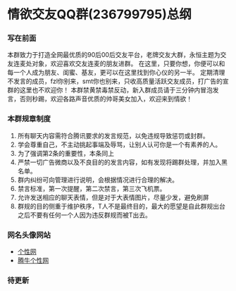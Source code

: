 # 情欲交友QQ群(236799795)总纲

### 写在前面
本群致力于打造全网最优质的90后00后交友平台，老牌交友大群，永恒主题为交友连麦处对象，欢迎喜欢交友连麦的朋友进群。
在这里，只要你想，你便可以和每一个人成为朋友、闺蜜、基友，更可以在这里找到你心仪的另一半。
定期清理不发言的成员，fzl你别来，smt你也别来，只收高质量活跃交友成员，打广告的宣群的这里也不欢迎你！
本群禁黄禁毒禁反动，新入群成员请于三分钟内冒泡发言，否则秒踢，欢迎各路声音优质的帅哥美女加入，欢迎来到情欲！  

### 本群规章制度
1. 所有聊天内容需符合腾讯要求的发言规范，以免违规导致惩罚或封群。
2. 学会尊重自己，不主动挑起事端及辱骂，让别人认可你是一个有素养的人。
3. 为了强调第2条的重要性，本条同上
4. 严禁一切广告微商以及不良目的的发言内容，如有发现将踢群处理，并加入黑名单。
5. 群内纠纷可向管理进行说明，会根据情况进行合理的解决。
6. 禁言标准，第一次提醒，第二次禁言，第三次飞机票。
7. 允许发送相应的聊天表情，但是对于大表情图片，尽量少发，避免刷屏
8. 群规的目的侧重于维护秩序，T人不是最终目的，最大的愿望是自此群规出台之后不要有任何一个人因为违反群规而被T出去。

### 网名头像网站
  - [个性网](http://www.gexing.com)
  - [腾牛个性网](http://www.qqtn.com/tx/)

### 待更新

